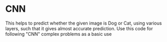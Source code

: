 # CNN
This helps to predict whether the given image is Dog or Cat, using various layers, such that it gives almost accurate prediction. Use this code for following "CNN" complex problems as a basic use
